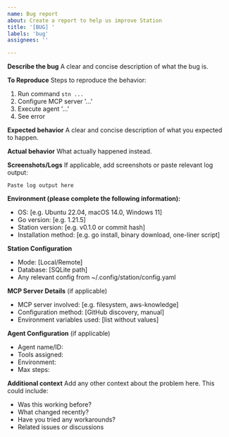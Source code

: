 ```yaml
---
name: Bug report
about: Create a report to help us improve Station
title: '[BUG] '
labels: 'bug'
assignees: ''

---
```


**Describe the bug**
A clear and concise description of what the bug is.

**To Reproduce**
Steps to reproduce the behavior:
1. Run command `stn ...`
2. Configure MCP server '...'
3. Execute agent '...'
4. See error

**Expected behavior**
A clear and concise description of what you expected to happen.

**Actual behavior**
What actually happened instead.

**Screenshots/Logs**
If applicable, add screenshots or paste relevant log output:

```
Paste log output here
```

**Environment (please complete the following information):**
 - OS: [e.g. Ubuntu 22.04, macOS 14.0, Windows 11]
 - Go version: [e.g. 1.21.5]
 - Station version: [e.g. v0.1.0 or commit hash]
 - Installation method: [e.g. go install, binary download, one-liner script]

**Station Configuration**
- Mode: [Local/Remote]
- Database: [SQLite path]
- Any relevant config from ~/.config/station/config.yaml

**MCP Server Details** (if applicable)
- MCP server involved: [e.g. filesystem, aws-knowledge]
- Configuration method: [GitHub discovery, manual]
- Environment variables used: [list without values]

**Agent Configuration** (if applicable)
- Agent name/ID:
- Tools assigned:
- Environment:
- Max steps:

**Additional context**
Add any other context about the problem here. This could include:
- Was this working before?
- What changed recently?
- Have you tried any workarounds?
- Related issues or discussions